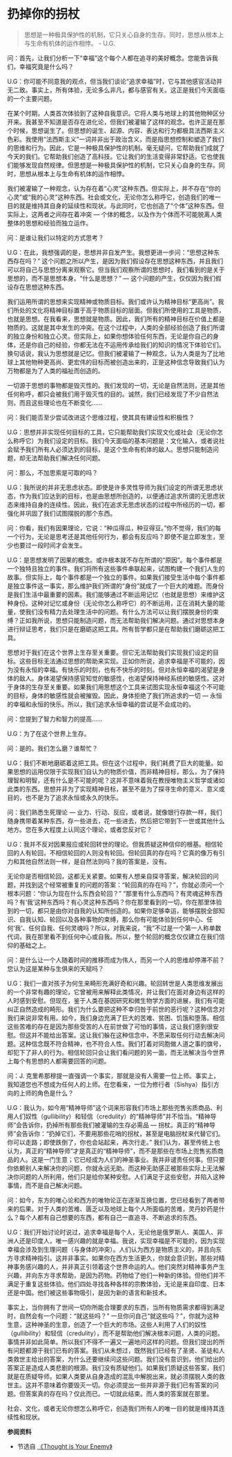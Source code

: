 # 扔掉你的拐杖


<!-- 思想已经存活了数百万年，它知道世间所有的诡计。它会不择手段地维持自身的连续性。  - U.G. -->

> 思想是一种极具保护性的机制，它只关心自身的生存。同时，思想从根本上与生命有机体的运作相悖。   - U.G.

问：首先，让我们分析一下“幸福”这个每个人都在追寻的美好概念。您能告诉我们，幸福究竟是什么吗？

U.G：你可能不同意我的观点，但当我们谈论“追求幸福”时，它与其他感官活动并无二致。事实上，所有体验，无论多么非凡，都与感官有关。这正是我们今天面临的一个主要问题。

在某个时期，人类首次体验到了这种自我意识。它将人类与地球上的其他物种区分开来。我甚至不知道是否存在进化论，但我们被灌输了这样的观念。也许正是在那个时候，思想诞生了。但思想的诞生、起源、内容、表达和行为都极具法西斯主义色彩。我使用“法西斯主义”一词并非出于政治含义，而是指思想控制和塑造了我们的思维和行为。因此，它是一种极具保护性的机制。毫无疑问，它帮助我们成就了今天的我们。它帮助我们创造了高科技。它让我们的生活变得非常舒适。它也使我们能够发现自然规律。但思想是一种极具保护性的机制，它只关心自身的生存。同时，思想从根本上与生命有机体的运作相悖。

我们被灌输了一种观念，认为存在着“心灵”这种东西。但实际上，并不存在“你的心灵”或“我的心灵”这种东西。社会或文化，无论你怎么称呼它，创造我们的唯一目的就是维持其自身的延续性和现状。与此同时，它也创造了“个体”这种东西。但实际上，这两者之间存在着冲突 — 个体的概念，以及作为个体而不可能脱离人类整体的思想和经验而独立运作。

问：是谁让我们以特定的方式思考？

U.G：在此，我想强调的是，思想并非自发产生。我想更进一步问：“思想这种东西存在吗？” 这个问题之所以产生，是因为我们假设存在思想这种东西，并且我们可以将自己与思想分离来观察它。但当我们观察所谓的思想时，我们看到的是关于思想的，而不是思想本身。“什么是思想？” — 这个问题的产生，仅仅因为我们假设存在思想这种东西。

我们运用所谓的思想来实现精神或物质目标。我们或许认为精神目标“更高尚”。我们所处的文化将精神目标置于高于物质目标的层面。但我们所使用的工具是物质，也就是思想。在我看来，思想就是物质。因此，我们所有的精神目标在价值上都是物质的。这就是其中发生的冲突。在这个过程中，人类的全部经验创造了我们所谓的独立身份和独立心灵。但实际上，如果你想体验任何东西，无论是你自己的身体，还是你自己的经验，你都无法在不运用传承给我们的知识的情况下体验它们。换句话说，我认为思想就是记忆。但我们被灌输了一种观念，认为人类是为了比地球上其他物种更高尚、更宏伟的目标而被创造出来的，正是这种信念导致我们认为万物都是为了人类的福祉而创造的。

一切源于思想的事物都是毁灭性的。我们发现的一切，无论是自然法则，还是其他任何称呼，都只会被我们用于毁灭性的目的。诚然，我们已经发现了不少自然法则，而且这些理论也在不断变化……

问：我们能否至少尝试改进这个思维过程，使其具有建设性和积极性？

U.G：思想并非实现任何目标的工具，它只能帮助我们实现文化或社会（无论你怎么称呼它）为我们设定的目标。我们今天面临的基本问题是：文化输入，或者说社会赋予我们所有人必须达到的目标，是这个生命有机体的敌人。思想只能制造问题，却无法帮助我们解决任何问题。

问：那么，不加思索是可取的吗？

U.G：我所说的并非无思虑状态。即使是许多灵性导师为我们设定的所谓无思虑状态，作为我们应达到的目标，也是由思想所创造的，以便通过追求所谓的无思虑状态来维持自身的连续性。因此，我们在追求无思虑状态的过程中所经历的一切，都强化并巩固了我们试图摆脱的那个东西。

问：你看，我们有因果理论，它说：“种瓜得瓜，种豆得豆。”你不觉得，我们的每一个行为，无论是思考还是其他任何行为，都会有反应吗？即使不是立即发生，至少也要过一段时间才会发生。

U.G：是思想发明了因果的概念。或许根本就不存在所谓的“原因”。每个事件都是一个独特且独立的事件。我们将所有这些事件串联起来，试图构建一个我们人生的故事。但实际上，每个事件都是一个独立的事件。如果我们接受生活中每个事件都是独立事件这一事实，那么维护我们所谓的“身份”就成了一个巨大的难题。而身份是我们生活中最重要的因素。我们能够通过不断运用记忆（也就是思想）来维护这种身份。这种对记忆或身份（无论你怎么称呼它）的不断运用，正在消耗大量的能量，使我们没有精力去处理生活中的问题。有什么方法可以让我们摆脱身份的束缚？正如我所说，思想只能制造问题，而无法帮助我们解决问题。通过对思想本身进行辩证思考，我们只是在磨砺这把工具。所有哲学都只是在帮助我们磨砺这把工具。

思想对于我们在这个世界上生存至关重要。但它无法帮助我们实现我们设定的目标。这些目标无法通过思想的帮助来实现。正如你所说，追求幸福是不可能的，因为没有永恒的幸福。有快乐的时刻，也有不快乐的时刻。但对永恒幸福的渴望是身体的敌人。身体渴望保持感官知觉的敏感性，也渴望保持神经系统的敏感性。这对于身体的生存至关重要。如果我们用思想这个工具来试图实现永恒幸福这个不可能的目标，身体的敏感性就会被摧毁。因此，身体拒绝了我们所追求的一切 — 永恒的幸福和永恒的快乐。所以，我们追求永恒幸福的尝试是不会成功的。

问：您提到了智力和智力的提高……

U.G：为了在这个世界上生存。

问：是的。我们怎么磨？谁帮忙？

U.G：我们不断地磨砺着这把工具。但在这个过程中，我们耗费了巨大的能量。如果思想的运用仅限于实现我们自认为的物质价值，而非精神目标，那么，为了保持理智和明智，还有什么是不可能的呢？这并不意味着我在教授唯物主义哲学或诸如此类的东西。思想并非为了实现精神目标，甚至不是为了探寻生命的意义、意义或目的，也不是为了追求永恒或永久的快乐。

问：我们熟悉生死理论 — 业力、行动、反应，或者说，就像银行存款一样，我们随身携带着某种东西，存一些进去，花一些进去，然后把它带到下一世或其他什么地方。您在多大程度上认同这个理论，或者您反对它？

U.G：我并不反对因果报应或轮回转世的理论。但我质疑这种信仰的根基。相信轮回的人有轮回，不相信轮回的人则没有轮回。但轮回真的存在吗？它真的像万有引力和其他自然法则一样，是自然法则吗？我的答案是，没有。

无论你是否相信轮回，这都无关紧要。如果有人想亲自探寻答案，解决轮回的问题，并找到这个经常被重复的问题的答案：“轮回真的存在吗？”，你就必须问一个根本问题：“你认为现在什么东西会轮回？” “那里有什么东西吗？有灵魂这种东西吗？有‘我’这种东西吗？有心灵这种东西吗？你在那里看到的一切，你在那里体验到的一切，都只是由你对自我的认知所创造的。如果你足够幸运，能够摆脱全部知识、自我认知、轮回以及各种事物的束缚，那么你有可能体验到任何中心、任何‘我’、任何自我、任何灵魂吗？所以，对我来说，“我”不过是一个第一人称单数代词，我在那里看不到任何中心或自我。所以，整个轮回的概念仅仅建立在我们信仰的基础之上。

问：是什么让一个人随着时间的推移而成为伟人，而另一个人的思维却停滞不前？您认为这是某种与生俱来的天赋吗？

U.G：我们一直对孩子为何生来畸形充满好奇和兴趣。轮回转世是人类思维发展出的一个非常有趣的理论，它曾被用来解释此类情况，并让我们在面对身边有这样的人时感到安慰。但现在，鉴于人类在基因研究和微生物学方面的进展，我们有可能纠正自然造成的畸形。我们为什么要把这种不幸归咎于前世的恶行呢？这种信念对我们来说非常有用。如今，我们身边充满了巨大的苦难、贫困、饥饿和堕落。相信这些苦难的存在是因为那些受苦的人在前世做了可怕的事情，这让我们感到很安慰。但这并不能给出答案。这让我们躲在这种信念中，不愿采取任何行动去解决问题。这种信念既不符合精神，也不符合人性。我们打着对同胞做人道之事的旗号，却犯下了非人的行为。相信轮回只会让我们看问题的另一面，而无法解决当今世界上每个有思想的人都需要回答的问题。

问：J. 克里希那穆提一直强调一个事实，那就是没有人需要一位上师。事实上，我知道您也不想成为任何人的上师。在您看来，一位为修行者（Sishya）指引方向的上师的角色是什么？

U.G：我认为，如今用“精神导师”这个词来形容我们市场上那些兜售劣质商品、利用人们奴性（gullibility）和轻信（credulity）的“精神导师”并不恰当。“精神导师”会告诉你，扔掉所有那些我们被灌输的生存必需品 — 拐杖。真正的“精神导师”会告诉你：“扔掉它们，不要用那些花哨的拐杖，甚至是电脑拐杖来代替它们。你可以走路；即使跌倒了，你也会站起来，再次行走。” 我们认为，甚至传统上也认为，真正的“精神导师”才是真正的“精神导师”，而不是那些在市场上兜售劣质商品的人。这是一门生意；它已经成为人们的神圣事业。我并非谴责任何事。但只要你依赖别人来解决你的问题，你就永远无助。而这种无助感正被那些实际上无法解决你问题的人所利用，他们只是给你某种安慰。人们满足于这些安慰，并陷入这种事情，而不是自己解决问题。

问：如今，东方的唯心论和西方的唯物论正在逐渐互换位置，您已经看到了两者带来的后果。对于人类的苦难、匮乏以及地球上每个人所面临的苦难，灵丹妙药是什么？每个人都有自己想要的东西，都有自己一直追寻、不断追求的东西。

U.G：我们开始讨论时说过，追求幸福是每个人，无论他是俄罗斯人、美国人、非洲人还是印度人，唯一感兴趣的就是幸福。我说，实现幸福是不可能的，因为实现幸福会涉及到生理问题（与身体的冲突）。人们认为西方是物质主义的，并且向东方寻求精神指引。这并非事实。如果你在西方生活更久，你就会意识到，那些对精神事务感兴趣的人，并非真正引领着这个世界命运的人。他们突然对精神事务产生兴趣，并向东方寻求帮助，是因为药物。药物给了他们一种新的体验。但他们并不满足于重复这些体验。他们四处寻找各种各样的宗教体验，无论是来自印度、日本还是中国。他们被这些事物吸引，是因为新的语言和新技术。

事实上，当你拥有了世间一切你所能合理要求的东西，当所有物质需​​求都得到满足时，自然会有一个问题：“就这些吗？” 一旦你问自己“就这些吗？”，你就为这种生意，这种神圣的生意，创造了一个巨大的市场。这些人利用了人们的奴性（gullibility）和轻信（credulity），而不是帮助他们解决根本问题，人类的问题。事情并非如此简单。所以我们不得不一遍又一遍地问这样的问题。但我们提出的所有问题都源于我们已有的答案。我们从未想过，既然我们已经有了圣贤、圣徒和人类救世主给出的答案，为什么还要继续问这些问题。我们没有意识到，他们给出的答案正是造成人类悲剧的根源。我们没有质疑他们。如果我们质疑这些答案，我们就是在质疑导师。如果人类要从自身造成的混乱中解脱出来，就必须摆脱人类的救世主。这并不意味着你要毁灭一切。你必须提出一些并非源于我们已有答案的问题。但答案真的存在吗？仅此而已。一切就此结束。而人类的答案就在那里。

社会、文化，或者无论你想怎么称呼它，创造我们所有人的唯一目的就是维持其连续性和现状。

**参阅资料**

- 节选自 [《Thought is Your Enemy》](https://en.m.wikisource.org/wiki/Thought_is_Your_Enemy)

<!-- **推荐阅读**

- [Thinking and wanting, Enlightenment | U.G. Krishnamurti](https://www.youtube.com/watch?v=vrfQwJcHj8U) -->
